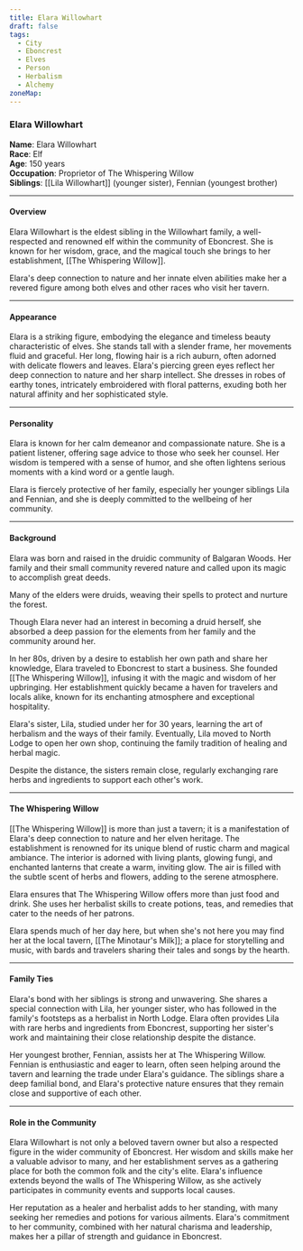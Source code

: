 ```yaml
---
title: Elara Willowhart
draft: false
tags:
  - City
  - Eboncrest
  - Elves
  - Person
  - Herbalism
  - Alchemy
zoneMap:
---
```

### Elara Willowhart

**Name**: Elara Willowhart  
**Race**: Elf  
**Age**: 150 years  
**Occupation**: Proprietor of The Whispering Willow  
**Siblings**: [[Lila Willowhart]] (younger sister), Fennian (youngest brother)

---

#### Overview

Elara Willowhart is the eldest sibling in the Willowhart family, a well-respected and renowned elf within the community of Eboncrest. She is known for her wisdom, grace, and the magical touch she brings to her establishment, [[The Whispering Willow]]. 

Elara's deep connection to nature and her innate elven abilities make her a revered figure among both elves and other races who visit her tavern.

---

#### Appearance

Elara is a striking figure, embodying the elegance and timeless beauty characteristic of elves. She stands tall with a slender frame, her movements fluid and graceful. Her long, flowing hair is a rich auburn, often adorned with delicate flowers and leaves. Elara's piercing green eyes reflect her deep connection to nature and her sharp intellect. She dresses in robes of earthy tones, intricately embroidered with floral patterns, exuding both her natural affinity and her sophisticated style.

---

#### Personality

Elara is known for her calm demeanor and compassionate nature. She is a patient listener, offering sage advice to those who seek her counsel. Her wisdom is tempered with a sense of humor, and she often lightens serious moments with a kind word or a gentle laugh.

Elara is fiercely protective of her family, especially her younger siblings Lila and Fennian, and she is deeply committed to the wellbeing of her community.

---

#### Background

Elara was born and raised in the druidic community of Balgaran Woods. Her family and their small community revered nature and called upon its magic to accomplish great deeds. 

Many of the elders were druids, weaving their spells to protect and nurture the forest. 

Though Elara never had an interest in becoming a druid herself, she absorbed a deep passion for the elements from her family and the community around her.

In her 80s, driven by a desire to establish her own path and share her knowledge, Elara traveled to Eboncrest to start a business. She founded [[The Whispering Willow]], infusing it with the magic and wisdom of her upbringing. Her establishment quickly became a haven for travelers and locals alike, known for its enchanting atmosphere and exceptional hospitality.

Elara's sister, Lila, studied under her for 30 years, learning the art of herbalism and the ways of their family. Eventually, Lila moved to North Lodge to open her own shop, continuing the family tradition of healing and herbal magic. 

Despite the distance, the sisters remain close, regularly exchanging rare herbs and ingredients to support each other's work.

---

#### The Whispering Willow

[[The Whispering Willow]] is more than just a tavern; it is a manifestation of Elara's deep connection to nature and her elven heritage. The establishment is renowned for its unique blend of rustic charm and magical ambiance. The interior is adorned with living plants, glowing fungi, and enchanted lanterns that create a warm, inviting glow. The air is filled with the subtle scent of herbs and flowers, adding to the serene atmosphere.

Elara ensures that The Whispering Willow offers more than just food and drink. She uses her herbalist skills to create potions, teas, and remedies that cater to the needs of her patrons. 

Elara spends much of her day here, but when she's not here you may find her at the local tavern, [[The Minotaur's Milk]]; a place for storytelling and music, with bards and travelers sharing their tales and songs by the hearth.

---

#### Family Ties

Elara's bond with her siblings is strong and unwavering. She shares a special connection with Lila, her younger sister, who has followed in the family's footsteps as a herbalist in North Lodge. Elara often provides Lila with rare herbs and ingredients from Eboncrest, supporting her sister's work and maintaining their close relationship despite the distance.

Her youngest brother, Fennian, assists her at The Whispering Willow. Fennian is enthusiastic and eager to learn, often seen helping around the tavern and learning the trade under Elara's guidance. The siblings share a deep familial bond, and Elara's protective nature ensures that they remain close and supportive of each other.

---

#### Role in the Community

Elara Willowhart is not only a beloved tavern owner but also a respected figure in the wider community of Eboncrest. Her wisdom and skills make her a valuable advisor to many, and her establishment serves as a gathering place for both the common folk and the city's elite. Elara's influence extends beyond the walls of The Whispering Willow, as she actively participates in community events and supports local causes.

Her reputation as a healer and herbalist adds to her standing, with many seeking her remedies and potions for various ailments. Elara's commitment to her community, combined with her natural charisma and leadership, makes her a pillar of strength and guidance in Eboncrest.